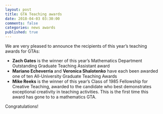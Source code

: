 ```yaml
---
layout: post
title: GTA Teaching awards
date: 2018-04-03 03:30:00
comments: false
categories: news awards
published: true
---
```


We are very pleased to announce the recipients of this year’s teaching awards for GTAs: 

- **Zach Gates** is the winner of this year’s Mathematics Department Outstanding Graduate Teaching Assistant award
- **Mariano Echeverria** and **Veronica Shalotenko** have each been awarded one of ten All-University Graduate Teaching Awards
- **Mike Reeks** is the winner of this year’s Class of 1985 Fellowship for Creative Teaching, awarded to the candidate who best demonstrates exceptional creativity in teaching activities. This is the first time this award has gone to to a mathematics GTA.

Congratulations!